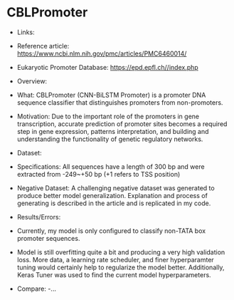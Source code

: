 # CBLPromoter

- Links: 
 - Reference article: https://www.ncbi.nlm.nih.gov/pmc/articles/PMC6460014/
 - Eukaryotic Promoter Database: https://epd.epfl.ch//index.php

- Overview:
 - What: CBLPromoter (CNN-BiLSTM Promoter) is a promoter DNA sequence classifier that distinguishes promoters from non-promoters.

 - Motivation: Due to the important role of the promoters in gene transcription, accurate prediction of promoter sites becomes a required step in gene expression, patterns interpretation, and building and understanding the functionality of genetic regulatory networks.

- Dataset:
 - Specifications: All sequences have a length of 300 bp and were extracted from -249~+50 bp (+1 refers to TSS position)
 - Negative Dataset: A challenging negative dataset was generated to produce better model generalization. Explanation and process of generating is described in the article and is replicated in my code.

- Results/Errors:
 - Currently, my model is only configured to classify non-TATA box promoter sequences.
 - Model is still overfitting quite a bit and producing a very high validation loss. More data, a learning rate scheduler, and finer hyperparamter tuning would certainly help to regularize the model better. Additionally, Keras Tuner was used to find the current model hyperparameters.

- Compare:
 -...

